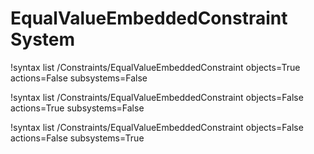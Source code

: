 # EqualValueEmbeddedConstraint System

!syntax list /Constraints/EqualValueEmbeddedConstraint objects=True actions=False subsystems=False

!syntax list /Constraints/EqualValueEmbeddedConstraint objects=False actions=True subsystems=False

!syntax list /Constraints/EqualValueEmbeddedConstraint objects=False actions=False subsystems=True
